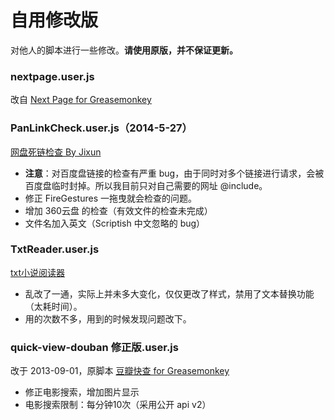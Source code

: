 自用修改版
=========

对他人的脚本进行一些修改。**请使用原版，并不保证更新。**

### nextpage.user.js

改自 [Next Page for Greasemonkey](http://userscripts.org:8080/scripts/show/27251)


### PanLinkCheck.user.js（2014-5-27）

[网盘死链检查 By Jixun](https://greasyfork.org/scripts/1262)

- **注意**：对百度盘链接的检查有严重 bug，由于同时对多个链接进行请求，会被百度盘临时封掉。所以我目前只对自己需要的网址 @include。
- 修正 FireGestures 一拖曳就会检查的问题。
- 增加 360云盘 的检查（有效文件的检查未完成）
- 文件名加入英文（Scriptish 中文忽略的 bug）

### TxtReader.user.js

[txt小说阅读器 ](http://userscripts.org:8080/scripts/show/185278)

- 乱改了一通，实际上并未多大变化，仅仅更改了样式，禁用了文本替换功能（太耗时间）。
- 用的次数不多，用到的时候发现问题改下。

### quick-view-douban 修正版.user.js

改于 2013-09-01，原脚本 [豆瓣快查 for Greasemonkey](http://userscripts.org:8080/scripts/show/129416)

- 修正电影搜索，增加图片显示
- 电影搜索限制：每分钟10次（采用公开 api v2）